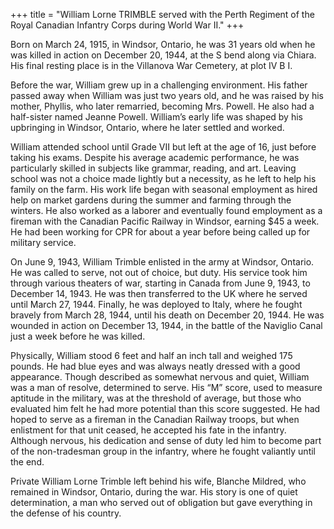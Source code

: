 +++
title = "William Lorne TRIMBLE served with the Perth Regiment of the Royal Canadian Infantry Corps during World War II."
+++

Born on March 24, 1915, in Windsor, Ontario, he was 31 years old when he was killed in action on December 20, 1944, at the S bend along via Chiara. 
His final resting place is in the Villanova War Cemetery, at plot IV B I.

Before the war, William grew up in a challenging environment. His father passed away when William was just two years old, and he was raised by his mother, Phyllis, who later remarried, becoming Mrs. Powell. He also had a half-sister named Jeanne Powell. William’s early life was shaped by his upbringing in Windsor, Ontario, where he later settled and worked.

William attended school until Grade VII but left at the age of 16, just before taking his exams. Despite his average academic performance, he was particularly skilled in subjects like grammar, reading, and art. Leaving school was not a choice made lightly but a necessity, as he left to help his family on the farm. His work life began with seasonal employment as hired help on market gardens during the summer and farming through the winters. He also worked as a laborer and eventually found employment as a fireman with the Canadian Pacific Railway in Windsor, earning $45 a week. He had been working for CPR for about a year before being called up for military service.

On June 9, 1943, William Trimble enlisted in the army at Windsor, Ontario. He was called to serve, not out of choice, but duty. His service took him through various theaters of war, starting in Canada from June 9, 1943, to December 14, 1943. He was then transferred to the UK where he served until March 27, 1944. Finally, he was deployed to Italy, where he fought bravely from March 28, 1944, until his death on December 20, 1944. 
He was wounded in action on December 13, 1944, in the battle of the Naviglio Canal just a week before he was killed.

Physically, William stood 6 feet and half an inch tall and weighed 175 pounds. He had blue eyes and was always neatly dressed with a good appearance. Though described as somewhat nervous and quiet, William was a man of resolve, determined to serve. His “M” score, used to measure aptitude in the military, was at the threshold of average, but those who evaluated him felt he had more potential than this score suggested. He had hoped to serve as a fireman in the Canadian Railway troops, but when enlistment for that unit ceased, he accepted his fate in the infantry. Although nervous, his dedication and sense of duty led him to become part of the non-tradesman group in the infantry, where he fought valiantly until the end.

Private William Lorne Trimble left behind his wife, Blanche Mildred, who remained in Windsor, Ontario, during the war. His story is one of quiet determination, a man who served out of obligation but gave everything in the defense of his country.
